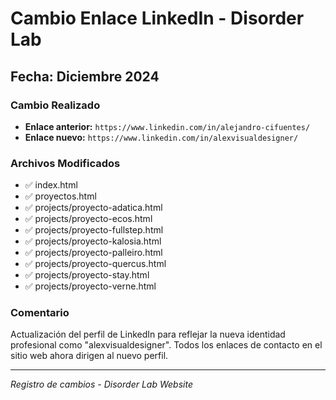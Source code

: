 # Cambio Enlace LinkedIn - Disorder Lab

## Fecha: Diciembre 2024

### Cambio Realizado
- **Enlace anterior:** `https://www.linkedin.com/in/alejandro-cifuentes/`
- **Enlace nuevo:** `https://www.linkedin.com/in/alexvisualdesigner/`

### Archivos Modificados
- ✅ index.html
- ✅ proyectos.html  
- ✅ projects/proyecto-adatica.html
- ✅ projects/proyecto-ecos.html
- ✅ projects/proyecto-fullstep.html
- ✅ projects/proyecto-kalosia.html
- ✅ projects/proyecto-palleiro.html
- ✅ projects/proyecto-quercus.html
- ✅ projects/proyecto-stay.html
- ✅ projects/proyecto-verne.html

### Comentario
Actualización del perfil de LinkedIn para reflejar la nueva identidad profesional como "alexvisualdesigner". Todos los enlaces de contacto en el sitio web ahora dirigen al nuevo perfil.

---
*Registro de cambios - Disorder Lab Website*
